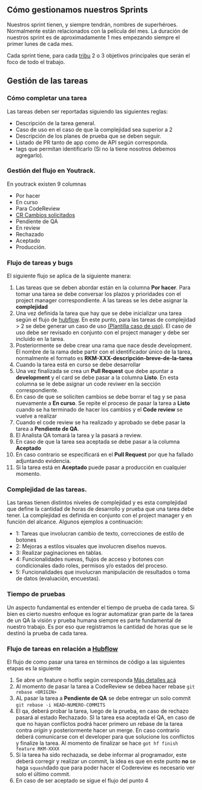 ## Cómo gestionamos nuestros Sprints

Nuestros sprint tienen, y siempre tendrán, nombres de superhéroes. Normalmente están relacionados con la película del mes. 
La duración de nuestros sprint es de aproximadamente 1 mes empezando siempre el primer lunes de cada mes. 

Cada sprint tiene, para cada [tribu](teams.md) 2 o 3 objetivos principales que serán el foco de todo el trabajo.

## Gestión de las tareas

### Cómo completar una tarea
Las tareas deben ser reportadas siguiendo las siguientes reglas:

* Descripción de la tarea general. 
* Caso de uso en el caso de que la complejidad sea superior a 2
* Descripción de los planes de prueba que se deben seguir.
* Listado de PR tanto de app como de API según corresponda.
* tags que permitan identificarlo (Si no la tiene nosotros debemos agregarlo).

### Gestión del flujo  en Youtrack.

En youtrack existen 9 columnas
* Por hacer
* En curso
* Para CodeReview
* [CR Cambios solicitados](https://github.com/Rankmi/api/wiki/Code-Review)
* Pendiente de QA
* En review
* Rechazado
* Aceptado
* Producción.

### Flujo de tareas y bugs

El siguiente flujo se aplica de la siguiente manera:

1. Las tareas que se deben abordar están en la columna **Por hacer**. Para tomar una tarea se debe conversar los plazos y prioridades con el project manager correspondiente. A las tareas se les debe asignar la **complejidad**
2. Una vez definida la tarea que hay que se debe inicializar una tarea según el flujo de [hubflow](hubflow.md). En este punto, para las tareas de complejidad > 2 se debe generar un caso de uso [(Plantilla caso de uso)](https://docs.google.com/document/d/1yTu6NZrQKXBL6oUsSJNfA9hZtPwD8gP9BkEzDVyPz9k/edit). El caso de uso debe ser revisado en conjunto con el project manager y debe ser incluido en la tarea.
3. Posteriormente se debe crear una rama que nace desde development. El nombre de la rama debe partir con el identificador único de la tarea, normalmente el formato es **RKM-XXX-descripción-breve-de-la-tarea**
4. Cuando la tarea está en curso se debe desarrollar
5. Una vez finalizada se crea un **Pull Request** que debe apuntar a **development** y el card se debe pasar a la columna **Listo**. En esta columna se le debe asignar un code reviwer en la sección correspondiente.
6. En caso de que se soliciten cambios se debe borrar el tag y se pasa nuevamente a **En curso**. Se repite el proceso de pasar la tarea a **Listo** cuando se ha terminado de hacer los cambios y el **Code review** se vuelve a realizar
6. Cuando el code review se ha realizado y aprobado se debe pasar la tarea a **Pendiente de QA**.
7. El Analista QA tomará la tarea y la pasará a review.
8. En caso de que la tarea sea aceptada se debe pasar a la columna **Aceptado**
9. En caso contrario se especificará en el **Pull Request** por que ha fallado adjuntando evidencia.
10. Si la tarea está en **Aceptado** puede pasar a producción en cualquier momento.


### Complejidad de las tareas.

Las tareas tienen distintos niveles de complejidad y es esta complejidad que define la cantidad de horas de desarrollo y prueba que una tarea debe tener. 
La complejidad es definida en conjunto con el project manager y en función del alcance. Algunos ejemplos a continuación:

* 1: Tareas que involucran cambio de texto, correcciones de estilo de botones
* 2: Mejoras a estilos visuales que involucren diseños nuevos.
* 3: Realizar paginaciones en tablas. 
* 4: Funcionalidades nuevas, flujos de acceso y botones con condicionales dado roles, permisos y/o estados del proceso.
* 5: Funcionalidades que involucran manipulación de resultados o toma de datos (evaluación, encuestas).

### Tiempo de pruebas

Un aspecto fundamental es entender el tiempo de prueba de cada tarea. Si bien es cierto nuestro enfoque es lograr automatizar gran parte de la tarea de un QA la visión y prueba humana siempre es parte fundamental de nuestro trabajo.
Es por eso que registramos la cantidad de horas que se le destinó la prueba de cada tarea.


### Flujo de tareas en relación a [Hubflow](hubflow.md)

El flujo de como pasar una tarea en términos de código a las siguientes etapas es la siguiente 

1. Se abre un feature o hotfix según corresponda [Más detalles acá](hubflow.md)
2. Al momento de pasar la tarea a CodeReview se debea hacer rebase `git rebase <ORIGIN>`
3. AL pasar la tarea a **Pendiente de QA** se debe entregar un solo commit `git rebase -i HEAD~NUMERO-COMMITS`
4. El qa, deberá probar la tarea, luego de la prueba, en caso de rechazo pasará al estado Rechazado. SI la tarea esa aceptada el QA, en caso de que no hayan conflictos podrá hacer primero un rebase de la tarea contra *origin* y posteriormente hacer un merge. En caso contrario deberá comunicarse con el developer para que solucione los conflictos y finalize la tarea. Al momento de finalizar se hace `got hf finish feature RKM-XXXX`
5. Si la tarea ha sido rechazada, se debe informar al programador, este deberá corregir y realizar un commit, la idea es que en este punto **no** se haga `squash`dado que para poder hacer el Codereview es necesario ver solo el último commit.
6. En caso de ser aceptado se sigue el flujo del punto 4


